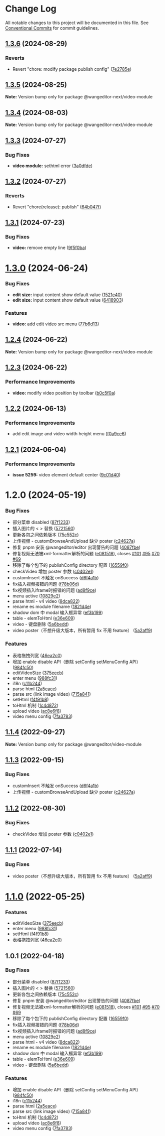 # Change Log

All notable changes to this project will be documented in this file.
See [Conventional Commits](https://conventionalcommits.org) for commit guidelines.

## [1.3.6](https://github.com/cycleccc/wangEditor/compare/@wangeditor-next/video-module@1.3.5...@wangeditor-next/video-module@1.3.6) (2024-08-29)


### Reverts

* Revert "chore: modify package publish config" ([7e2785e](https://github.com/cycleccc/wangEditor/commit/7e2785ede4512e19f8a337e745440e7bf9de2f30))





## [1.3.5](https://github.com/cycleccc/wangEditor/compare/@wangeditor-next/video-module@1.3.4...@wangeditor-next/video-module@1.3.5) (2024-08-25)

**Note:** Version bump only for package @wangeditor-next/video-module





## [1.3.4](https://github.com/cycleccc/wangEditor/compare/@wangeditor-next/video-module@1.3.3...@wangeditor-next/video-module@1.3.4) (2024-08-03)

**Note:** Version bump only for package @wangeditor-next/video-module





## [1.3.3](https://github.com/cycleccc/wangEditor/compare/@wangeditor-next/video-module@1.3.2...@wangeditor-next/video-module@1.3.3) (2024-07-27)


### Bug Fixes

* **video module:** sethtml error ([3a0dfde](https://github.com/cycleccc/wangEditor/commit/3a0dfde56645d773117bb67c6068948b148c7b82))





## [1.3.2](https://github.com/cycleccc/wangEditor/compare/@wangeditor-next/video-module@1.3.2-alpha.0...@wangeditor-next/video-module@1.3.2) (2024-07-27)


### Reverts

* Revert "chore(release): publish" ([64b047f](https://github.com/cycleccc/wangEditor/commit/64b047f9ec1ff499d5ca6c6063f410f49fd779ba))





## [1.3.1](https://github.com/cycleccc/wangEditor/compare/@wangeditor-next/video-module@1.3.0...@wangeditor-next/video-module@1.3.1) (2024-07-23)


### Bug Fixes

* **video:** remove empty line ([9f5f0ba](https://github.com/cycleccc/wangEditor/commit/9f5f0bae4e290e99651bf3dda4af2b6332baf875))





# [1.3.0](https://github.com/cycleccc/wangEditor/compare/@wangeditor-next/video-module@1.2.4...@wangeditor-next/video-module@1.3.0) (2024-06-24)


### Bug Fixes

* **edit size:** input content show default value ([1521e40](https://github.com/cycleccc/wangEditor/commit/1521e404969aca90a3bc600bfbb3ea30bb6eb3f3))
* **edit size:** input content show default value ([6418903](https://github.com/cycleccc/wangEditor/commit/641890329a06cade7ad70abb9093719afce1811d))


### Features

* **video:** add edit video src menu ([77b6d13](https://github.com/cycleccc/wangEditor/commit/77b6d13a5bbbebbf56aee7b6113029b90f7d6686))





## [1.2.4](https://github.com/cycleccc/wangEditor/compare/@wangeditor-next/video-module@1.2.3...@wangeditor-next/video-module@1.2.4) (2024-06-22)

**Note:** Version bump only for package @wangeditor-next/video-module





## [1.2.3](https://github.com/cycleccc/wangEditor/compare/@wangeditor-next/video-module@1.2.2...@wangeditor-next/video-module@1.2.3) (2024-06-22)


### Performance Improvements

* **video:** modify video position by toolbar ([b0c5f0a](https://github.com/cycleccc/wangEditor/commit/b0c5f0a0fe8e0b0db4456f8777430a1610f700b7))





## [1.2.2](https://github.com/cycleccc/wangEditor/compare/@wangeditor-next/video-module@1.2.1...@wangeditor-next/video-module@1.2.2) (2024-06-13)


### Performance Improvements

* add edit image and video width height menu ([f0a9ce6](https://github.com/cycleccc/wangEditor/commit/f0a9ce6a24107e6e4865f38dd8cd1c7f048551f2))





## [1.2.1](https://github.com/cycleccc/wangEditor/compare/@wangeditor-next/video-module@1.2.0...@wangeditor-next/video-module@1.2.1) (2024-06-04)


### Performance Improvements

* **issue 5259:** video element default center ([9c01d40](https://github.com/cycleccc/wangEditor/commit/9c01d4029dd5a63869e737e579f4a0af50650e1e))





# 1.2.0 (2024-05-19)


### Bug Fixes

* 部分菜单 disabled ([87f1233](https://github.com/cycleccc/wangEditor/commit/87f12332a087072406c1988dc5cef2eae8335375))
* 插入图片的 < > 替换 ([5721560](https://github.com/cycleccc/wangEditor/commit/57215609ada8b9d15f5505d1ba52e49707b5b183))
* 更新各包之间依赖版本 ([75c552c](https://github.com/cycleccc/wangEditor/commit/75c552cc8ed54765bebb86a7ec5329a7fc79e85f))
* 上传视频 - customBrowseAndUpload 缺少 poster ([c24627a](https://github.com/cycleccc/wangEditor/commit/c24627aaa4c173c5d435e3077dfe8f6b4a9a87b1))
* 修复 pnpm 安装 @wangeditor/editor 出现警告的问题 ([4087fbe](https://github.com/cycleccc/wangEditor/commit/4087fbee01c76bdd55e747a5e86c5e4a8d6a8353))
* 修复视频无法被xml-formatter解析的问题 ([e081518](https://github.com/cycleccc/wangEditor/commit/e08151863628e0241fe4a3d5858cda4c8ea57949)), closes [#101](https://github.com/cycleccc/wangEditor/issues/101) [#95](https://github.com/cycleccc/wangEditor/issues/95) [#70](https://github.com/cycleccc/wangEditor/issues/70) [#69](https://github.com/cycleccc/wangEditor/issues/69)
* 移除了每个包下的 publishConfig directory 配置 ([16559f0](https://github.com/cycleccc/wangEditor/commit/16559f052545c111318be760e64291a521bdcc65))
* checkVideo 增加 poster 参数 ([c0402e1](https://github.com/cycleccc/wangEditor/commit/c0402e155470233d256e037d863dab74c026b7f6))
* customInsert 不触发 onSuccess ([d6f4a1b](https://github.com/cycleccc/wangEditor/commit/d6f4a1b1494864b116a1310cce2d9e8632c92c6f))
* fix插入视频报错的问题 ([f78b06d](https://github.com/cycleccc/wangEditor/commit/f78b06d7f75c288f306f04fbfec1dfeb1332a861))
* fix视频插入iframe时报错的问题 ([ad8f9ce](https://github.com/cycleccc/wangEditor/commit/ad8f9cea0f7eae1cb0bc51dba64585be05dfda2f))
* menu active ([10829e2](https://github.com/cycleccc/wangEditor/commit/10829e2e9e1d864d4900821ee3d5fa516b8cca2a))
* parse html - v4 video ([8dca822](https://github.com/cycleccc/wangEditor/commit/8dca822f9f1b52fd71dd6e17f0954d6aa016324b))
* rename es module filename ([1821d4e](https://github.com/cycleccc/wangEditor/commit/1821d4eef49e64efcb41b848849ca7a5e6472044))
* shadow dom 中 modal 输入框异常 ([ef3b199](https://github.com/cycleccc/wangEditor/commit/ef3b199a3e74c6b8ba61ed781e1aa13a1c5acfde))
* table - elemToHtml ([e36e609](https://github.com/cycleccc/wangEditor/commit/e36e6092ef721723169afc8bf0560a47ac9f4dfc))
* video - 键盘删除 ([5a6bedd](https://github.com/cycleccc/wangEditor/commit/5a6bedd80fa0d758270731f62115637ad7f313d0))
* video poster（不想升级大版本，所有暂用 fix 不用 feature） ([5a2aff9](https://github.com/cycleccc/wangEditor/commit/5a2aff92bc23f240bd249a7294874940cfc9f717))


### Features

* 表格拖拽列宽 ([46ea2c0](https://github.com/cycleccc/wangEditor/commit/46ea2c0f831b03ebca5fddfd59d682fed0b3476e))
* 增加 enable disable API（删除 setConfig setMenuConfig API） ([984fc50](https://github.com/cycleccc/wangEditor/commit/984fc50520061fc34ea08f4136bdeb93dee46564))
* editVideoSize ([375eecb](https://github.com/cycleccc/wangEditor/commit/375eecba826eac681268c55c47bcd922f7157d63))
* enter menu ([988fc31](https://github.com/cycleccc/wangEditor/commit/988fc31f31de3d37dffbf54abb784cceb8e6118d))
* i18n ([c11b244](https://github.com/cycleccc/wangEditor/commit/c11b2440f91b99d40bca18b675c66a22b6e160c9))
* parse html ([2a5eace](https://github.com/cycleccc/wangEditor/commit/2a5eace00f33cded50b68e8164748ec2480213fd))
* parse src (link image video) ([715a841](https://github.com/cycleccc/wangEditor/commit/715a841fc6c730ee2b448a1799a07ce778128aad))
* setHtml ([f4f91b8](https://github.com/cycleccc/wangEditor/commit/f4f91b883298091e3679ca6b206ae0d796003772))
* toHtml 机制 ([1c4d872](https://github.com/cycleccc/wangEditor/commit/1c4d8729f84aaab6a448f23064b34a20596305e9))
* upload video ([ac8e6f8](https://github.com/cycleccc/wangEditor/commit/ac8e6f8b5258e593714676a6f6be359ba525833c))
* video menu config ([7fa3783](https://github.com/cycleccc/wangEditor/commit/7fa3783c42aa83f7d53c8be34be3c8b7c8a64754))





## [1.1.4](https://github.com/cycleccc/wangEditor/compare/@wangeditor/video-module@1.1.3...@wangeditor/video-module@1.1.4) (2022-09-27)

**Note:** Version bump only for package @wangeditor/video-module





## [1.1.3](https://github.com/cycleccc/wangEditor/compare/@wangeditor/video-module@1.1.2...@wangeditor/video-module@1.1.3) (2022-09-15)


### Bug Fixes

* customInsert 不触发 onSuccess ([d6f4a1b](https://github.com/cycleccc/wangEditor/commit/d6f4a1b1494864b116a1310cce2d9e8632c92c6f))
* 上传视频 - customBrowseAndUpload 缺少 poster ([c24627a](https://github.com/cycleccc/wangEditor/commit/c24627aaa4c173c5d435e3077dfe8f6b4a9a87b1))





## [1.1.2](https://github.com/cycleccc/wangEditor/compare/@wangeditor/video-module@1.1.1...@wangeditor/video-module@1.1.2) (2022-08-30)


### Bug Fixes

* checkVideo 增加 poster 参数 ([c0402e1](https://github.com/cycleccc/wangEditor/commit/c0402e155470233d256e037d863dab74c026b7f6))





## [1.1.1](https://github.com/cycleccc/wangEditor/compare/@wangeditor/video-module@1.1.0...@wangeditor/video-module@1.1.1) (2022-07-14)


### Bug Fixes

* video poster（不想升级大版本，所有暂用 fix 不用 feature） ([5a2aff9](https://github.com/cycleccc/wangEditor/commit/5a2aff92bc23f240bd249a7294874940cfc9f717))





# [1.1.0](https://github.com/cycleccc/wangEditor/compare/@wangeditor/video-module@1.0.1...@wangeditor/video-module@1.1.0) (2022-05-25)


### Features

* editVideoSize ([375eecb](https://github.com/cycleccc/wangEditor/commit/375eecba826eac681268c55c47bcd922f7157d63))
* enter menu ([988fc31](https://github.com/cycleccc/wangEditor/commit/988fc31f31de3d37dffbf54abb784cceb8e6118d))
* setHtml ([f4f91b8](https://github.com/cycleccc/wangEditor/commit/f4f91b883298091e3679ca6b206ae0d796003772))
* 表格拖拽列宽 ([46ea2c0](https://github.com/cycleccc/wangEditor/commit/46ea2c0f831b03ebca5fddfd59d682fed0b3476e))





## 1.0.1 (2022-04-18)


### Bug Fixes

* 部分菜单 disabled ([87f1233](https://github.com/cycleccc/wangEditor/commit/87f12332a087072406c1988dc5cef2eae8335375))
* 插入图片的 < > 替换 ([5721560](https://github.com/cycleccc/wangEditor/commit/57215609ada8b9d15f5505d1ba52e49707b5b183))
* 更新各包之间依赖版本 ([75c552c](https://github.com/cycleccc/wangEditor/commit/75c552cc8ed54765bebb86a7ec5329a7fc79e85f))
* 修复 pnpm 安装 @wangeditor/editor 出现警告的问题 ([4087fbe](https://github.com/cycleccc/wangEditor/commit/4087fbee01c76bdd55e747a5e86c5e4a8d6a8353))
* 修复视频无法被xml-formatter解析的问题 ([e081518](https://github.com/cycleccc/wangEditor/commit/e08151863628e0241fe4a3d5858cda4c8ea57949)), closes [#101](https://github.com/cycleccc/wangEditor/issues/101) [#95](https://github.com/cycleccc/wangEditor/issues/95) [#70](https://github.com/cycleccc/wangEditor/issues/70) [#69](https://github.com/cycleccc/wangEditor/issues/69)
* 移除了每个包下的 publishConfig directory 配置 ([16559f0](https://github.com/cycleccc/wangEditor/commit/16559f052545c111318be760e64291a521bdcc65))
* fix插入视频报错的问题 ([f78b06d](https://github.com/cycleccc/wangEditor/commit/f78b06d7f75c288f306f04fbfec1dfeb1332a861))
* fix视频插入iframe时报错的问题 ([ad8f9ce](https://github.com/cycleccc/wangEditor/commit/ad8f9cea0f7eae1cb0bc51dba64585be05dfda2f))
* menu active ([10829e2](https://github.com/cycleccc/wangEditor/commit/10829e2e9e1d864d4900821ee3d5fa516b8cca2a))
* parse html - v4 video ([8dca822](https://github.com/cycleccc/wangEditor/commit/8dca822f9f1b52fd71dd6e17f0954d6aa016324b))
* rename es module filename ([1821d4e](https://github.com/cycleccc/wangEditor/commit/1821d4eef49e64efcb41b848849ca7a5e6472044))
* shadow dom 中 modal 输入框异常 ([ef3b199](https://github.com/cycleccc/wangEditor/commit/ef3b199a3e74c6b8ba61ed781e1aa13a1c5acfde))
* table - elemToHtml ([e36e609](https://github.com/cycleccc/wangEditor/commit/e36e6092ef721723169afc8bf0560a47ac9f4dfc))
* video - 键盘删除 ([5a6bedd](https://github.com/cycleccc/wangEditor/commit/5a6bedd80fa0d758270731f62115637ad7f313d0))


### Features

* 增加 enable disable API（删除 setConfig setMenuConfig API） ([984fc50](https://github.com/cycleccc/wangEditor/commit/984fc50520061fc34ea08f4136bdeb93dee46564))
* i18n ([c11b244](https://github.com/cycleccc/wangEditor/commit/c11b2440f91b99d40bca18b675c66a22b6e160c9))
* parse html ([2a5eace](https://github.com/cycleccc/wangEditor/commit/2a5eace00f33cded50b68e8164748ec2480213fd))
* parse src (link image video) ([715a841](https://github.com/cycleccc/wangEditor/commit/715a841fc6c730ee2b448a1799a07ce778128aad))
* toHtml 机制 ([1c4d872](https://github.com/cycleccc/wangEditor/commit/1c4d8729f84aaab6a448f23064b34a20596305e9))
* upload video ([ac8e6f8](https://github.com/cycleccc/wangEditor/commit/ac8e6f8b5258e593714676a6f6be359ba525833c))
* video menu config ([7fa3783](https://github.com/cycleccc/wangEditor/commit/7fa3783c42aa83f7d53c8be34be3c8b7c8a64754))
